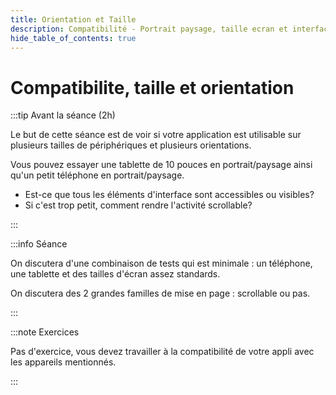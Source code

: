 ```yaml
---
title: Orientation et Taille
description: Compatibilité - Portrait paysage, taille ecran et interface scrollable
hide_table_of_contents: true
---
```


# Compatibilite, taille et orientation

<Row>

<Column>

:::tip Avant la séance (2h)

Le but de cette séance est de voir si votre application est utilisable sur plusieurs tailles de périphériques et plusieurs orientations.

Vous pouvez essayer une tablette de 10 pouces en portrait/paysage ainsi qu'un petit téléphone en portrait/paysage.

- Est-ce que tous les éléments d'interface sont accessibles ou visibles?
- Si c'est trop petit, comment rendre l'activité scrollable?

:::

</Column>

<Column>

:::info Séance

On discutera d'une combinaison de tests qui est minimale : un téléphone, une tablette et des tailles d'écran assez standards.

On discutera des 2 grandes familles de mise en page : scrollable ou pas.

:::

</Column>

</Row>

:::note Exercices

Pas d'exercice, vous devez travailler à la compatibilité de votre appli avec les appareils mentionnés.

:::
